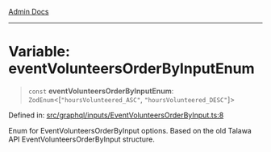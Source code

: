 [Admin Docs](/)

***

# Variable: eventVolunteersOrderByInputEnum

> `const` **eventVolunteersOrderByInputEnum**: `ZodEnum`\<\[`"hoursVolunteered_ASC"`, `"hoursVolunteered_DESC"`\]\>

Defined in: [src/graphql/inputs/EventVolunteersOrderByInput.ts:8](https://github.com/Sourya07/talawa-api/blob/cfbd515d04ffba748b09232a33807f1845dd1878/src/graphql/inputs/EventVolunteersOrderByInput.ts#L8)

Enum for EventVolunteersOrderByInput options.
Based on the old Talawa API EventVolunteersOrderByInput structure.
